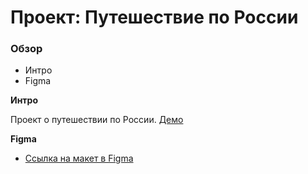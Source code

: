 # Проект: Путешествие по России

### Обзор
* Интро
* Figma

**Интро**

Проект о путешествии по России. [Демо](https://makafonov.github.io/russian-travel)

**Figma**

* [Ссылка на макет в Figma](https://www.figma.com/file/5S2WSbEFL6awjVWJ0NWL8Q/Sprint-3_-Russia-_-desktop-mobile?node-id=28503%3A0)
